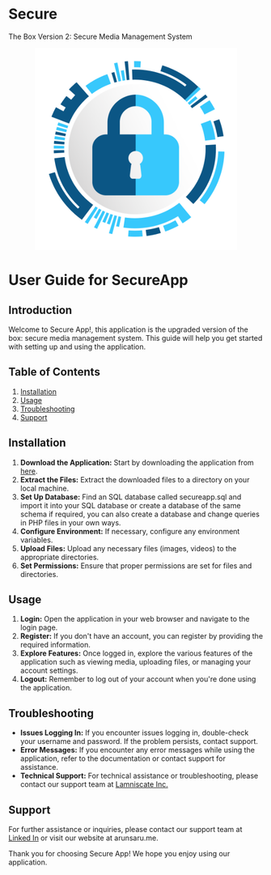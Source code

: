 # Secure
The Box Version 2: Secure Media Management System

<div align="center">
  <img src="./publicAssets/tab.png" alt="Example Image" width="400" height="400" />
</div>

# User Guide for SecureApp

## Introduction
Welcome to Secure App!, this application is the upgraded version of the box: secure media management system. This guide will help you get started with setting up and using the application.

## Table of Contents
1. [Installation](#installation)
2. [Usage](#usage)
3. [Troubleshooting](#troubleshooting)
4. [Support](#support)

## Installation <a name="installation"></a>
1. **Download the Application:** Start by downloading the application from <a href="https://github.com/yokai-crow/Secure.git">here</a>.
2. **Extract the Files:** Extract the downloaded files to a directory on your local machine.
3. **Set Up Database:** Find an SQL database called secureapp.sql and import it into your SQL database or create a database of the same schema if required, you can also create a database and change queries in PHP files in your own ways.
4. **Configure Environment:** If necessary, configure any environment variables.
5. **Upload Files:** Upload any necessary files (images, videos) to the appropriate directories.
6. **Set Permissions:** Ensure that proper permissions are set for files and directories.

## Usage <a name="usage"></a>
1. **Login:** Open the application in your web browser and navigate to the login page.
2. **Register:** If you don't have an account, you can register by providing the required information.
3. **Explore Features:** Once logged in, explore the various features of the application such as viewing media, uploading files, or managing your account settings.
4. **Logout:** Remember to log out of your account when you're done using the application.

## Troubleshooting <a name="troubleshooting"></a>
- **Issues Logging In:** If you encounter issues logging in, double-check your username and password. If the problem persists, contact support.
- **Error Messages:** If you encounter any error messages while using the application, refer to the documentation or contact support for assistance.
- **Technical Support:** For technical assistance or troubleshooting, please contact our support team at <a href="https://www.facebook.com/nuranofficial02">Lamniscate Inc.</a>

## Support <a name="support"></a>
For further assistance or inquiries, please contact our support team at <a href="https://www.linkedin.com/in/arun-saru/">Linked In</a> or visit our website at arunsaru.me.

Thank you for choosing Secure App! We hope you enjoy using our application.





